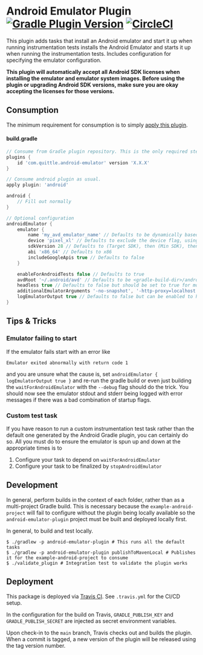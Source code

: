 # Android Emulator Plugin [![Gradle Plugin Version](https://img.shields.io/maven-metadata/v/https/plugins.gradle.org/m2/com/quittle/android-emulator-plugin/maven-metadata.xml.svg?label=Gradle+Plugin+Version)](https://plugins.gradle.org/plugin/com.quittle.android-emulator) [![CircleCI](https://circleci.com/gh/quittle/gradle-android-emulator/tree/main.svg?style=svg)](https://circleci.com/gh/quittle/gradle-android-emulator/tree/main)

This plugin adds tasks that install an Android emulator and start it up when running instrumentation tests
installs the Android Emulator and starts it up when running the instrumentation tests. Includes configuration
for specifying the emulator configuration.

**This plugin will automatically accept all Android SDK licenses when installing the emulator and emulator
system images. Before using the plugin or upgrading Android SDK versions, make sure you are okay accepting the
licenses for those versions.**

## Consumption

The minimum requirement for consumption is to simply
[apply this plugin](https://plugins.gradle.org/plugin/com.quittle.android-emulator).

#### build.gradle
```groovy
// Consume from Gradle plugin repository. This is the only required step.
plugins {
    id 'com.quittle.android-emulator' version 'X.X.X'
}

// Consume android plugin as usual.
apply plugin: 'android'

android {
    // Fill out normally
}

// Optional configuration
androidEmulator {
    emulator {
        name 'my_avd_emulator_name' // Defaults to be dynamically based on the configuration of the AVD
        device 'pixel_xl' // Defaults to exclude the device flag, using avdmanager default. For options, run avdmanager list device
        sdkVersion 28 // Defaults to (Target SDK), then (Min SDK), then finally 10
        abi 'x86_64' // Defaults to x86
        includeGoogleApis true // Defaults to false
    }

    enableForAndroidTests false // Defaults to true
    avdRoot '~/.android/avd' // Defaults to be <gradle-build-dir>/android-avd-root
    headless true // Defaults to false but should be set to true for most CI systems
    additionalEmulatorArguments '-no-snapshot', '-http-proxy=localhost:1234' // Additional arguments to pass to the emulator at startup. See https://developer.android.com/studio/run/emulator-commandline#startup-options for options
    logEmulatorOutput true // Defaults to false but can be enabled to have emulator output logged for debugging.
}
```

## Tips & Tricks

### Emulator failing to start

If the emulator fails start with an error like

```
Emulator exited abnormally with return code 1
```

and you are unsure what the cause is, set `androidEmulator { logEmulatorOutput true }` and re-run the
gradle build or even just building the `waitForAndroidEmulator` with the `--debug` flag should do the
trick. You should now see the emulator stdout and stderr being logged with error messages if there was
a bad combination of startup flags.

### Custom test task

If you have reason to run a custom instrumentation test task rather than the default one generated by
the Android Gradle plugin, you can certainly do so. All you must do to ensure the emulator is spun up
and down at the appropriate times is to

1. Configure your task to depend on `waitForAndroidEmulator`
2. Configure your task to be finalized by `stopAndroidEmulator`

## Development

In general, perform builds in the context of each folder, rather than as a multi-project Gradle
build. This is necessary because the `example-android-project` will fail to configure without the
plugin being locally available so the `android-emulator-plugin` project must be built and deployed
locally first.

In general, to build and test locally.
```
$ ./gradlew -p android-emulator-plugin # This runs all the default tasks
$ ./gradlew -p android-emulator-plugin publishToMavenLocal # Publishes it for the example-android-project to consume
$ ./validate_plugin # Integration test to validate the plugin works
```

## Deployment
This package is deployed via [Travis CI](https://travis-ci.com/quittle/gradle-android-emulator).
See `.travis.yml` for the CI/CD setup.

In the configuration for the build on Travis, `GRADLE_PUBLISH_KEY` and `GRADLE_PUBLISH_SECRET` are
injected as secret environment variables.

Upon check-in to the `main` branch, Travis checks out and builds the plugin. When a commit is tagged, a new version of
the plugin will be released using the tag version number.
